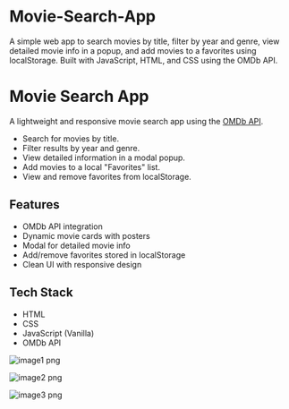 # Movie-Search-App
A simple web app to search movies by title, filter by year and genre, view detailed movie info in a popup, and add movies to a favorites using localStorage. Built with JavaScript, HTML, and CSS using the OMDb API.
# Movie Search App

A lightweight and responsive movie search app using the [OMDb API](http://www.omdbapi.com/).

- Search for movies by title.
- Filter results by year and genre.
- View detailed information in a modal popup.
- Add movies to a local "Favorites" list.
- View and remove favorites from localStorage.

## Features

- OMDb API integration
- Dynamic movie cards with posters
- Modal for detailed movie info
- Add/remove favorites stored in localStorage
- Clean UI with responsive design

## Tech Stack

- HTML
- CSS
- JavaScript (Vanilla)
- OMDb API



![image1 png](https://github.com/user-attachments/assets/ebe155bc-37bc-424b-a266-a3754348aa3f)

![image2 png](https://github.com/user-attachments/assets/4f0262e2-0c5a-4724-8e78-109aa6d56114)

![image3 png](https://github.com/user-attachments/assets/04e15488-2e99-4bf6-80a5-2cc3de51625c)

